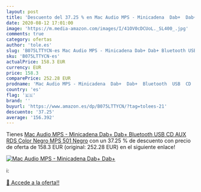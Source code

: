 ```yaml
---
layout: post
title: 'Descuento del 37.25 % en Mac Audio MPS - Minicadena  Dab+  Dab+  '
date: 2020-08-12 17:01:00
image: 'https://m.media-amazon.com/images/I/41OV0cDCUoL._SL400_.jpg'
comments: true
category: ofertas
author: 'tole.es'
slug: 'B075LTTYCN-es Mac Audio MPS - Minicadena Dab+ Dab+ Bluetooth USB CD AUX...'
sku: 'B075LTTYCN-es'
actualPrice: 158.3 EUR
currency: EUR
price: 158.3
comparePrice: 252.28 EUR
prodname: 'Mac Audio MPS - Minicadena  Dab+  Dab+  Bluetooth  USB  CD  AUX  RDS   Color Negro MPS 501 Negro'
country: 'es'
flag: '🇪🇸'
brand: ''
buyurl: 'https://www.amazon.es/dp/B075LTTYCN/?tag=tolees-21'
descuento: '37.25'
average: '156.392'
---
```


Tienes [Mac Audio MPS - Minicadena  Dab+  Dab+  Bluetooth  USB  CD  AUX  RDS   Color Negro MPS 501 Negro](https://www.amazon.es/dp/B075LTTYCN/?tag=tolees-21) con un 37.25 % de descuento con precio de oferta de 158.3 EUR (original: 252.28 EUR) en el siguiente enlace!

[![Mac Audio MPS - Minicadena  Dab+  Dab+  ](https://m.media-amazon.com/images/I/41OV0cDCUoL._SL400_.jpg)](https://www.amazon.es/dp/B075LTTYCN/?tag=tolees-21)

ℹ️:


[🛒 Accede a la oferta!!](https://www.amazon.es/dp/B075LTTYCN/?tag=tolees-21)
